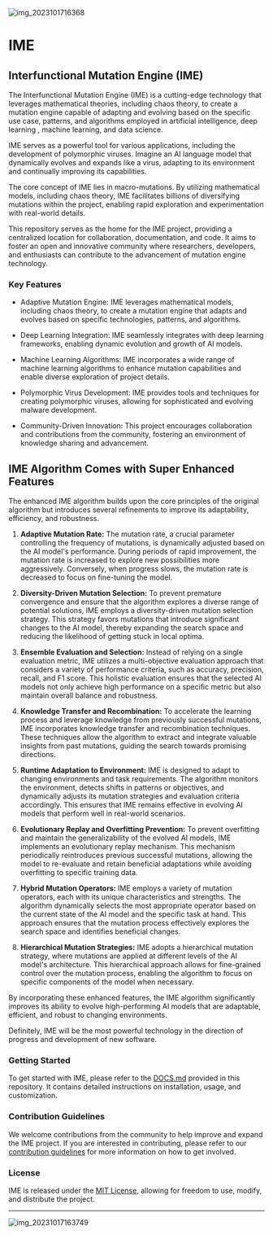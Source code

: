 ![img_2023101716368](https://github.com/VaysiDevelopmentCenter/IME/assets/151166631/009e8b8b-93c2-4349-8184-6d27969c3ae9)



# IME

## Interfunctional Mutation Engine (IME)

  The Interfunctional Mutation Engine (IME) is a cutting-edge technology that leverages mathematical theories, including chaos theory, to create a mutation engine capable of adapting and evolving based on the specific use case, patterns, and algorithms employed in artificial intelligence, deep learning , machine learning, and data science.

  IME serves as a powerful tool for various applications, including the development of polymorphic viruses. Imagine an AI language model that dynamically evolves and expands like a virus, adapting to its environment and continually improving its capabilities.

  The core concept of IME lies in macro-mutations. By utilizing mathematical models, including chaos theory, IME facilitates billions of diversifying mutations within the project, enabling rapid exploration and experimentation with real-world details.

  This repository serves as the home for the IME project, providing a centralized location for collaboration, documentation, and code. It aims to foster an open and innovative community where researchers, developers, and enthusiasts can contribute to the advancement of mutation engine technology.

  ### Key Features

  - Adaptive Mutation Engine: IME leverages mathematical models, including chaos theory, to create a mutation engine that adapts and evolves based on specific technologies, patterns, and algorithms.
    
  - Deep Learning Integration: IME seamlessly integrates with deep learning frameworks, enabling dynamic evolution and growth of AI models.
    
  - Machine Learning Algorithms: IME incorporates a wide range of machine learning algorithms to enhance mutation capabilities and enable diverse exploration of project details.
    
  - Polymorphic Virus Development: IME provides tools and techniques for creating polymorphic viruses, allowing for sophisticated and evolving malware development.
    
  - Community-Driven Innovation: This project encourages collaboration and contributions from the community, fostering an environment of knowledge sharing and advancement.

## IME Algorithm Comes with Super Enhanced Features

The enhanced IME algorithm builds upon the core principles of the original algorithm but introduces several refinements to improve its adaptability, efficiency, and robustness.

1. **Adaptive Mutation Rate:** The mutation rate, a crucial parameter controlling the frequency of mutations, is dynamically adjusted based on the AI model's performance. During periods of rapid improvement, the mutation rate is increased to explore new possibilities more aggressively. Conversely, when progress slows, the mutation rate is decreased to focus on fine-tuning the model.

2. **Diversity-Driven Mutation Selection:** To prevent premature convergence and ensure that the algorithm explores a diverse range of potential solutions, IME employs a diversity-driven mutation selection strategy. This strategy favors mutations that introduce significant changes to the AI model, thereby expanding the search space and reducing the likelihood of getting stuck in local optima.

3. **Ensemble Evaluation and Selection:** Instead of relying on a single evaluation metric, IME utilizes a multi-objective evaluation approach that considers a variety of performance criteria, such as accuracy, precision, recall, and F1 score. This holistic evaluation ensures that the selected AI models not only achieve high performance on a specific metric but also maintain overall balance and robustness.

4. **Knowledge Transfer and Recombination:** To accelerate the learning process and leverage knowledge from previously successful mutations, IME incorporates knowledge transfer and recombination techniques. These techniques allow the algorithm to extract and integrate valuable insights from past mutations, guiding the search towards promising directions.

5. **Runtime Adaptation to Environment:** IME is designed to adapt to changing environments and task requirements. The algorithm monitors the environment, detects shifts in patterns or objectives, and dynamically adjusts its mutation strategies and evaluation criteria accordingly. This ensures that IME remains effective in evolving AI models that perform well in real-world scenarios.

6. **Evolutionary Replay and Overfitting Prevention:** To prevent overfitting and maintain the generalizability of the evolved AI models, IME implements an evolutionary replay mechanism. This mechanism periodically reintroduces previous successful mutations, allowing the model to re-evaluate and retain beneficial adaptations while avoiding overfitting to specific training data.

7. **Hybrid Mutation Operators:** IME employs a variety of mutation operators, each with its unique characteristics and strengths. The algorithm dynamically selects the most appropriate operator based on the current state of the AI model and the specific task at hand. This approach ensures that the mutation process effectively explores the search space and identifies beneficial changes.

8. **Hierarchical Mutation Strategies:** IME adopts a hierarchical mutation strategy, where mutations are applied at different levels of the AI model's architecture. This hierarchical approach allows for fine-grained control over the mutation process, enabling the algorithm to focus on specific components of the model when necessary.

By incorporating these enhanced features, the IME algorithm significantly improves its ability to evolve high-performing AI models that are adaptable, efficient, and robust to changing environments.

Definitely, IME will be the most powerful technology in the direction of progress and development of new software.

  ### Getting Started

  To get started with IME, please refer to the [DOCS.md](docs/) provided in this repository. It contains detailed instructions on installation, usage, and customization.

  ### Contribution Guidelines

  We welcome contributions from the community to help improve and expand the IME project. If you are interested in contributing, please refer to our [contribution guidelines](CONTRIBUTING.md) for more information on how to get involved.

  ### License

  IME is released under the [MIT License](LICENSE), allowing for freedom to use, modify, and distribute the project.

  ---

![img_20231017163749](https://github.com/VaysiDevelopmentCenter/IME/assets/151166631/ddccffa0-0893-4d08-b652-eeb6762e3a8e)
